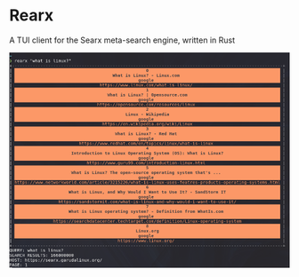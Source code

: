 # Rearx
A TUI client for the Searx meta-search engine, written in Rust

![alt text](https://github.com/garak92/rearx/blob/3f9b80ce2da33f106a4a1788b510ae9b4064c54c/example.png)
